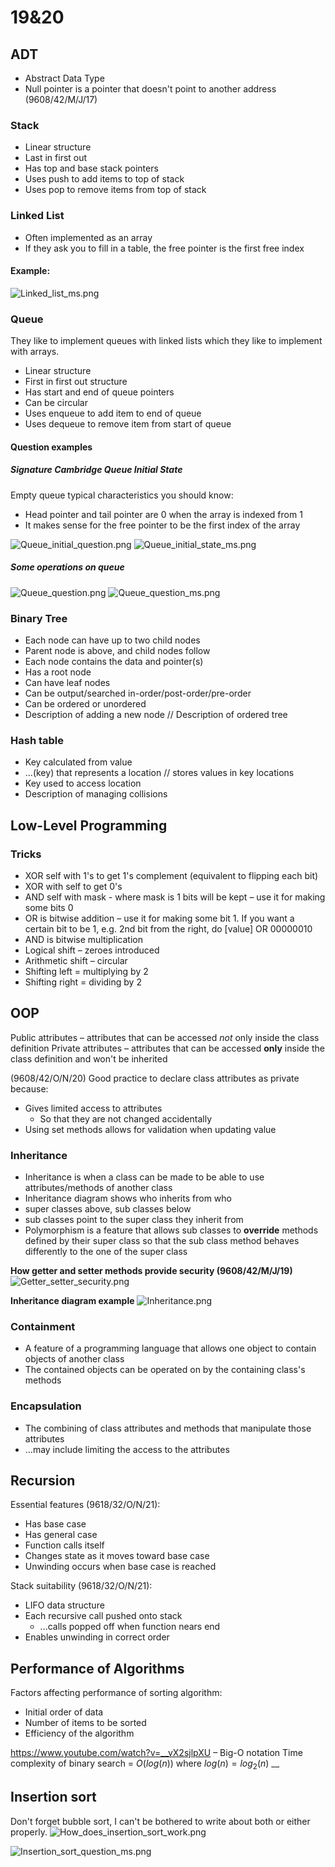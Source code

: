 # 19&20
## ADT
- Abstract Data Type
- Null pointer is a pointer that doesn't point to another address (9608/42/M/J/17)
### Stack
- Linear structure
- Last in first out
- Has top and base stack pointers
- Uses push to add items to top of stack
- Uses pop to remove items from top of stack
### Linked List
- Often implemented as an array
- If they ask you to fill in a table, the free pointer is the first free index
#### Example:
![Linked_list_ms.png](Linked_list_ms.png)

### Queue
They like to implement queues with linked lists which they like to implement with arrays.
- Linear structure
- First in first out structure
- Has start and end of queue pointers
- Can be circular
- Uses enqueue to add item to end of queue
- Uses dequeue to remove item from start of queue

#### Question examples
##### Signature Cambridge Queue Initial State
Empty queue typical characteristics you should know:
- Head pointer and tail pointer are 0 when the array is indexed from 1
- It makes sense for the free pointer to be the first index of the array

![Queue_initial_question.png](Queue_initial_question.png)
![Queue_initial_state_ms.png](Queue_initial_state_ms.png)

##### Some operations on queue
![Queue_question.png](Queue_question.png)
![Queue_question_ms.png](Queue_question_ms.png)
### Binary Tree
- Each node can have up to two child nodes  
- Parent node is above, and child nodes follow  
- Each node contains the data and pointer(s)  
- Has a root node  
- Can have leaf nodes  
- Can be output/searched in-order/post-order/pre-order  
- Can be ordered or unordered  
- Description of adding a new node // Description of ordered tree

### Hash table
- Key calculated from value
- ...(key) that represents a location // stores values in key locations
- Key used to access location
- Description of managing collisions
## Low-Level Programming
### Tricks
- XOR self with 1's to get 1's complement (equivalent to flipping each bit)
- XOR with self to get 0's
- AND self with mask - where mask is 1 bits will be kept – use it for making some bits 0
- OR is bitwise addition – use it for making some bit 1. If you want a certain bit to be 1, e.g. 2nd bit from the right, do [value] OR 00000010
- AND is bitwise multiplication
- Logical shift – zeroes introduced
- Arithmetic shift – circular 
- Shifting left = multiplying by 2
- Shifting right = dividing by 2
## OOP
Public attributes – attributes that can be accessed *not* only inside the class definition
Private attributes – attributes that can be accessed **only** inside the class definition and won't be inherited

(9608/42/O/N/20)
Good practice to declare class attributes as private because:
- Gives limited access to attributes
    - So that they are not changed accidentally
- Using set methods allows for validation when updating value

### Inheritance
- Inheritance is when a class can be made to be able to use attributes/methods of another class
- Inheritance diagram shows who inherits from who
- super classes above, sub classes below
- sub classes point to the super class they inherit from
- Polymorphism is a feature that allows sub classes to **override** methods defined by their super class so that the sub class method behaves differently to the one of the super class 

**How getter and setter methods provide security (9608/42/M/J/19)**
![Getter_setter_security.png](Getter_setter_security.png "Getter_setter_security.png")

**Inheritance diagram example**
![Inheritance.png](Inheritance.png)


### Containment
- A feature of a programming language that allows one object to contain objects of another class
- The contained objects can be operated on by the containing class's methods


### Encapsulation
- The combining of class attributes and methods that manipulate those attributes
- …may include limiting the access to the attributes
## Recursion
Essential features (9618/32/O/N/21):
- Has base case
- Has general case
- Function calls itself
- Changes state as it moves toward base case
- Unwinding occurs when base case is reached

Stack suitability (9618/32/O/N/21):
- LIFO data structure
- Each recursive call pushed onto stack
    - ...calls popped off when function nears end
- Enables unwinding in correct order

## Performance of Algorithms
Factors affecting performance of sorting algorithm:
- Initial order of data
- Number of items to be sorted
- Efficiency of the algorithm

https://www.youtube.com/watch?v=__vX2sjlpXU – Big-O notation
Time complexity of binary search = $O(log(n))$ where $log(n) = log_{2}(n)$
__



## Insertion sort
Don't forget bubble sort, I can't be bothered to write about both or either properly.
![How_does_insertion_sort_work.png](How_does_insertion_sort_work.png)

![Insertion_sort_question_ms.png](Insertion_sort_question_ms.png)
